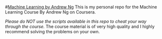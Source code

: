 #[Machine Learning by Andrew Ng](https://www.coursera.org/learn/machine-learning "Course Link")
This is my personal repo for the Machine Learning Course By Andrew Ng on Coursera.

*Please do NOT use the scripts available in this repo to cheat your way through the course.*
The course material is of very high quality and I highly recommend solving the problems on your own.
